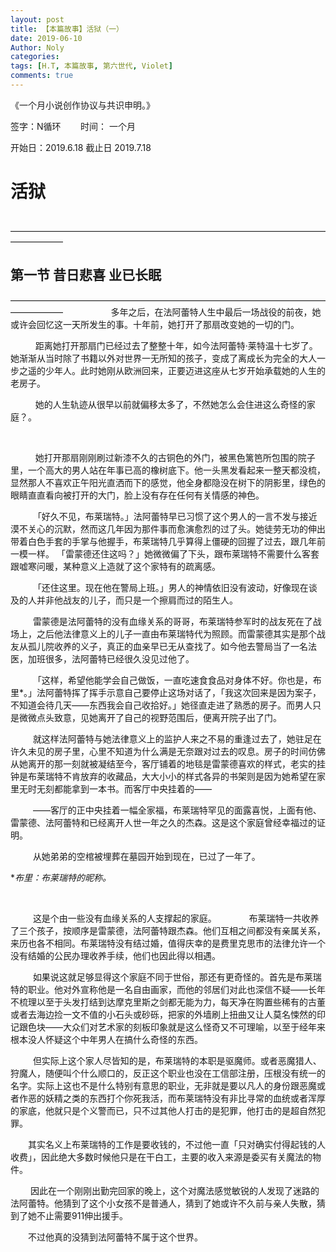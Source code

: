 ```yaml
---
layout: post
title: 【本篇故事】活狱（一）
date: 2019-06-10
Author: Noly
categories: 
tags: [H.T, 本篇故事, 第六世代, Violet]
comments: true
---
```


《一个月小说创作协议与共识申明。》

签字：N循环        时间： 一个月 

开始日：2019.6.18		截止日 2019.7.18
&ensp;
&ensp;
&ensp;
&ensp;
&ensp;
&ensp;
&ensp;
&ensp;
&ensp;
&ensp;
# **活狱**
&ensp;
&ensp;
&ensp;
——————————————————————————————————————————
## 第一节 **昔日悲喜 业已长眠**
——————————————————————————————————————————
&ensp;
 &ensp;
&ensp;
&emsp; &emsp;  多年之后，在法阿蕾特人生中最后一场战役的前夜，她或许会回忆这一天所发生的事。十年前，她打开了那扇改变她的一切的门。

&emsp; &emsp;  距离她打开那扇门已经过去了整整十年，如今法阿蕾特·莱特温十七岁了。她渐渐从当时除了书籍以外对世界一无所知的孩子，变成了离成长为完全的大人一步之遥的少年人。此时她刚从欧洲回来，正要迈进这座从七岁开始承载她的人生的老房子。

&emsp; &emsp;  她的人生轨迹从很早以前就偏移太多了，不然她怎么会住进这么奇怪的家庭？。

&ensp;
&ensp;

&emsp; &emsp;  她打开那扇刚刚刷过新漆不久的古铜色的外门，被黑色篱笆所包围的院子里，一个高大的男人站在年事已高的橡树底下。他一头黑发看起来一整天都没梳，显然那人不喜欢正午阳光直洒而下的感觉，他全身都隐没在树下的阴影里，绿色的眼睛直直看向被打开的大门，脸上没有存在任何有关情感的神色。

&emsp; &emsp; 「好久不见，布莱瑞特。」法阿蕾特早已习惯了这个男人的一言不发与接近漠不关心的沉默，然而这几年因为那件事而愈演愈烈的过了头。她徒劳无功的伸出带着白色手套的手掌与他握手，布莱瑞特几乎算得上僵硬的回握了过去，跟几年前一模一样。 「雷蒙德还住这吗？」她微微偏了下头，跟布莱瑞特不需要什么客套跟嘘寒问暖，某种意义上造就了这个家特有的疏离感。
	
&emsp; &emsp;  「还住这里。现在他在警局上班。」男人的神情依旧没有波动，好像现在谈及的人并非他战友的儿子，而只是一个擦肩而过的陌生人。
	
&emsp; &emsp; 雷蒙德是法阿蕾特的没有血缘关系的哥哥，布莱瑞特参军时的战友死在了战场上，之后他法律意义上的儿子一直由布莱瑞特代为照顾。而雷蒙德其实是那个战友从孤儿院收养的义子，真正的血亲早已无从查找了。如今他去警局当了一名法医，加班很多，法阿蕾特已经很久没见过他了。
	
&emsp; &emsp; 「这样，希望他能学会自己做饭，一直吃速食食品对身体不好。你也是，布里*。」法阿蕾特挥了挥手示意自己要停止这场对话了，「我这次回来是因为案子，不知道会待几天——东西我会自己收拾好。」她径直走进了熟悉的房子。而男人只是微微点头致意，见她离开了自己的视野范围后，便离开院子出了门。
	
&emsp; &emsp; 就这样法阿蕾特与她法律意义上的监护人来之不易的重逢过去了，她驻足在许久未见的房子里，心里不知道为什么满是无奈跟对过去的叹息。房子的时间仿佛从她离开的那一刻就被凝结至今，客厅铺着的地毯是雷蒙德喜欢的样式，老实的挂钟是布莱瑞特不肯放弃的收藏品，大大小小的样式各异的书架则是因为她希望在家里无时无刻都能拿到一本书。而客厅中央挂着的——
	
&emsp; &emsp; ——客厅的正中央挂着一幅全家福，布莱瑞特罕见的面露喜悦，上面有他、雷蒙德、法阿蕾特和已经离开人世一年之久的杰森。这是这个家庭曾经幸福过的证明。
	
&emsp; &emsp; 从她弟弟的空棺被埋葬在墓园开始到现在，已过了一年了。
	
**布里：布莱瑞特的昵称。*

&ensp;
&ensp;
&ensp;
&ensp;	

&emsp; &emsp; 这是个由一些没有血缘关系的人支撑起的家庭。
	  
&emsp; &emsp; 布莱瑞特一共收养了三个孩子，按顺序是雷蒙德，法阿蕾特跟杰森。他们互相之间都没有亲属关系，来历也各不相同。布莱瑞特没有结过婚，值得庆幸的是费里克思市的法律允许一个没有结婚的公民办理收养手续，他们也因此得以相遇。
	
&emsp; &emsp; 如果说这就足够显得这个家庭不同于世俗，那还有更奇怪的。首先是布莱瑞特的职业。他对外宣称他是一名自由画家，而他的邻居们对此也深信不疑——长年不梳理以至于头发打结到达摩克里斯之剑都无能为力，每天净在购置些稀有的古董或者去海边捡一文不值的小石头或砂砾，把家的外墙刷上扭曲又让人莫名悚然的印记跟色块——大众们对艺术家的刻板印象就是这么怪奇又不可理喻，以至于经年来根本没人怀疑这个中年男人在搞什么奇怪的东西。
	
&emsp; &emsp; 但实际上这个家人尽皆知的是，布莱瑞特的本职是驱魔师。或者恶魔猎人、狩魔人，随便叫个什么顺口的，反正这个职业也没在工信部注册，压根没有统一的名字。实际上这也不是什么特别有意思的职业，无非就是要以凡人的身份跟恶魔或者作恶的妖精之类的东西打个你死我活，而布莱瑞特没有非比寻常的血统或者浑厚的家底，他就只是个义警而已，只不过其他人打击的是犯罪，他打击的是超自然犯罪。
	
&emsp;&emsp;其实名义上布莱瑞特的工作是要收钱的，不过他一直「只对确实付得起钱的人收费」，因此绝大多数时候他只是在干白工，主要的收入来源是委买有关魔法的物件。
	
&emsp;&emsp; 因此在一个刚刚出勤完回家的晚上，这个对魔法感觉敏锐的人发现了迷路的法阿蕾特。他猜到了这个小女孩不是普通人，猜到了她或许不久前与亲人失散，猜到了她不止需要911伸出援手。



&emsp;&emsp;不过他真的没猜到法阿蕾特不属于这个世界。
	
	

